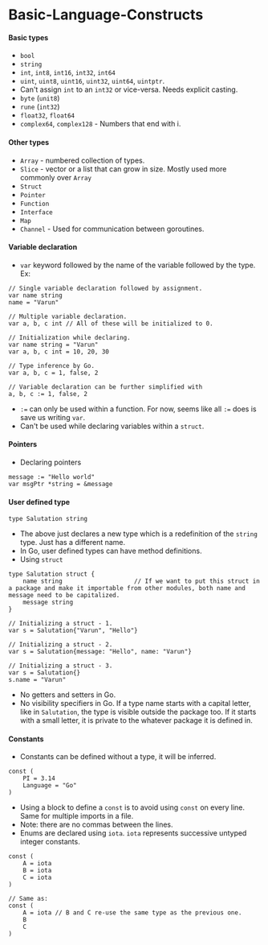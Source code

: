 # Basic-Language-Constructs

#### Basic types
- `bool`
- `string`
- `int`, `int8`, `int16`, `int32`, `int64`
- `uint`, `uint8`, `uint16`, `uint32`, `uint64`, `uintptr`.
- Can't assign `int` to an `int32` or vice-versa. Needs explicit casting.
- `byte` (`unit8`)
- `rune` (`int32`)
- `float32`, `float64`
- `complex64`, `complex128` - Numbers that end with i.

#### Other types
- `Array` - numbered collection of types.
- `Slice` - vector or a list that can grow in size. Mostly used more commonly over `Array`
- `Struct`
- `Pointer`
- `Function`
- `Interface`
- `Map`
- `Channel` - Used for communication between goroutines.

#### Variable declaration
- `var` keyword followed by the name of the variable followed by the type. Ex:    
```
// Single variable declaration followed by assignment.
var name string
name = "Varun"

// Multiple variable declaration.
var a, b, c int // All of these will be initialized to 0.

// Initialization while declaring.
var name string = "Varun"
var a, b, c int = 10, 20, 30

// Type inference by Go.
var a, b, c = 1, false, 2

// Variable declaration can be further simplified with
a, b, c := 1, false, 2
```
- `:=` can only be used within a function. For now, seems like all `:=` does is save us writing `var`.
- Can't be used while declaring variables within a `struct`.

#### Pointers
- Declaring pointers    
```
message := "Hello world"
var msgPtr *string = &message
```

#### User defined type
```
type Salutation string
```
- The above just declares a new type which is a redefinition of the `string` type. Just has a different name.
- In Go, user defined types can have method definitions.
- Using `struct`
```
type Salutation struct {
    name string                    // If we want to put this struct in a package and make it importable from other modules, both name and message need to be capitalized.
    message string
}

// Initializing a struct - 1.
var s = Salutation{"Varun", "Hello"}

// Initializing a struct - 2.
var s = Salutation{message: "Hello", name: "Varun"}

// Initializing a struct - 3.
var s = Salutation{}
s.name = "Varun"
```
- No getters and setters in Go.
- No visibility specifiers in Go. If a type name starts with a capital letter, like in `Salutation`, the type is visible outside the package too. If it starts with a small letter, it is private to the whatever package it is defined in.

#### Constants
- Constants can be defined without a type, it will be inferred.
```
const (
	PI = 3.14
	Language = "Go"
)
```
- Using a block to define a `const` is to avoid using `const` on every line. Same for multiple imports in a file.
- Note: there are no commas between the lines.
- Enums are declared using `iota`. `iota` represents successive untyped integer constants.
```
const (
	A = iota
	B = iota
	C = iota
)

// Same as:
const (
	A = iota // B and C re-use the same type as the previous one.
	B
	C
)
```
